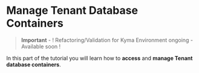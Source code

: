 # Manage Tenant Database Containers

> **Important** - ! Refactoring/Validation for Kyma Environment ongoing - Available soon !

In this part of the tutorial you will learn how to **access** and **manage Tenant database containers**.